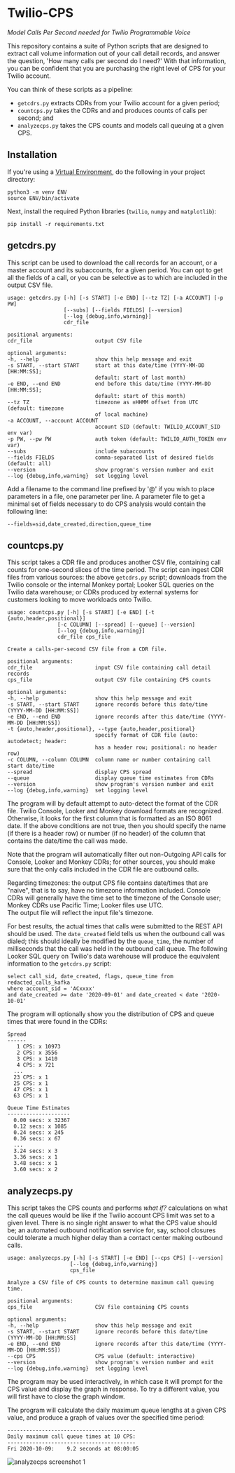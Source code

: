 # Twilio-CPS
_Model Calls Per Second needed for Twilio Programmable Voice_

This repository contains a suite of Python scripts that are designed to extract call volume information out of your call detail records, and answer the question, 'How many calls per second do I need?'  With that information, you can be confident that you are purchasing the right level of CPS for your Twilio account.

You can think of these scripts as a pipeline:

- `getcdrs.py` extracts CDRs from your Twilio account for a given period;
- `countcps.py` takes the CDRs and and produces counts of calls per second; and 
- `analyzecps.py` takes the CPS counts and models call queuing at a given CPS.

## Installation
If you're using a [Virtual Environment](https://realpython.com/python-virtual-environments-a-primer/), do the following in your project directory:
```
python3 -m venv ENV
source ENV/bin/activate
```
Next, install the required Python libraries (`twilio`, `numpy` and `matplotlib`):
```
pip install -r requirements.txt
```

## getcdrs.py
This script can be used to download the call records for an account, or a master account and its subaccounts, for a given period.  You can opt to get all the fields of a call, or you can be selective as to which are included in the output CSV file.

```
usage: getcdrs.py [-h] [-s START] [-e END] [--tz TZ] [-a ACCOUNT] [-p PW]
                  [--subs] [--fields FIELDS] [--version]
                  [--log {debug,info,warning}]
                  cdr_file

positional arguments:
cdr_file                    output CSV file

optional arguments:
-h, --help                  show this help message and exit
-s START, --start START     start at this date/time (YYYY-MM-DD [HH:MM:SS];
                            default: start of last month)
-e END, --end END           end before this date/time (YYYY-MM-DD [HH:MM:SS];
                            default: start of this month)
--tz TZ                     timezone as ±HHMM offset from UTC (default: timezone
                            of local machine)
-a ACCOUNT, --account ACCOUNT
                            account SID (default: TWILIO_ACCOUNT_SID env var)
-p PW, --pw PW              auth token (default: TWILIO_AUTH_TOKEN env var)
--subs                      include subaccounts
--fields FIELDS             comma-separated list of desired fields (default: all)
--version                   show program's version number and exit
--log {debug,info,warning}  set logging level
```
Add a filename to the command line prefixed by '@' if you wish to place parameters in a file, one parameter per line.  A parameter file to get a minimal set of fields necessary to do CPS analysis would contain the following line:

```
--fields=sid,date_created,direction,queue_time
```

## countcps.py
This script takes a CDR file and produces another CSV file, containing call counts for one-second slices of the time period. The script can ingest CDR files from various sources: the above `getcdrs.py` script; downloads from the Twilio console or the internal Monkey portal; Looker SQL queries on the Twilio data warehouse; or CDRs produced by external systems for customers looking to move workloads onto Twilio.

```
usage: countcps.py [-h] [-s START] [-e END] [-t {auto,header,positional}]
                [-c COLUMN] [--spread] [--queue] [--version]
                [--log {debug,info,warning}]
                cdr_file cps_file

Create a calls-per-second CSV file from a CDR file.

positional arguments:
cdr_file                    input CSV file containing call detail records
cps_file                    output CSV file containing CPS counts

optional arguments:
-h, --help                  show this help message and exit
-s START, --start START     ignore records before this date/time (YYYY-MM-DD [HH:MM:SS])
-e END, --end END           ignore records after this date/time (YYYY-MM-DD [HH:MM:SS])
-t {auto,header,positional}, --type {auto,header,positional}
                            specify format of CDR file (auto: autodetect; header:
                            has a header row; positional: no header row)
-c COLUMN, --column COLUMN  column name or number containing call start date/time
--spread                    display CPS spread
--queue                     display queue time estimates from CDRs
--version                   show program's version number and exit
--log {debug,info,warning}  set logging level
```

The program will by default attempt to auto-detect the format of the CDR file.  Twilio
Console, Looker and Monkey download formats are recognized.  Otherwise, it looks for the 
first column that is formatted as an ISO 8061 date.  If the above conditions are not true, 
then you should specify the name (if there is a header row) or number (if no header) of 
the column that contains the date/time the call was made.

Note that the program will automatically filter out non-Outgoing API calls for Console, 
Looker and Monkey CDRs; for other sources, you should make sure that the only calls 
included in the CDR file are outbound calls.

Regarding timezones: the output CPS file contains date/times that are "naive", that is
to say, have no timezone information included.  Console CDRs will generally have the
time set to the timezone of the Console user; Monkey CDRs use Pacific Time; Looker files use UTC.  
The output file will reflect the input file's timezone.

For best results, the actual times that calls were submitted to the REST API should be used. The `date_created` field tells us when the outbound call was dialed; this should ideally be modified by the `queue_time`, the number of milliseconds that the call was held in the outbound call queue.  The following Looker SQL query on Twilio's data warehouse will produce the equivalent information to the `getcdrs.py` script:

```
select call_sid, date_created, flags, queue_time from redacted_calls_kafka
where account_sid = 'ACxxxx'
and date_created >= date '2020-09-01' and date_created < date '2020-10-01'
```
The program will optionally show you the distribution of CPS and queue times that were found in the CDRs:

```
Spread
------
   1 CPS: x 10973
   2 CPS: x 3556
   3 CPS: x 1410
   4 CPS: x 721
  ...
  23 CPS: x 1
  25 CPS: x 1
  47 CPS: x 1
  63 CPS: x 1

Queue Time Estimates
--------------------
  0.00 secs: x 32367
  0.12 secs: x 1085
  0.24 secs: x 245
  0.36 secs: x 67
  ...
  3.24 secs: x 3
  3.36 secs: x 1
  3.48 secs: x 1
  3.60 secs: x 2
```

## analyzecps.py
This script takes the CPS counts and performs _what if?_ calculations on what the call queues would be like if the Twilio account CPS limit was set to a given level.  There is no single right answer to what the CPS value should be; an automated outbound notification service for, say, school closures could tolerate a much higher delay than a contact center making outbound calls.  

```
usage: analyzecps.py [-h] [-s START] [-e END] [--cps CPS] [--version]
                    [--log {debug,info,warning}]
                    cps_file

Analyze a CSV file of CPS counts to determine maximum call queuing time.

positional arguments:
cps_file                    CSV file containing CPS counts

optional arguments:
-h, --help                  show this help message and exit
-s START, --start START     ignore records before this date/time (YYYY-MM-DD [HH:MM:SS]
-e END, --end END           ignore records after this date/time (YYYY-MM-DD [HH:MM:SS])
--cps CPS                   CPS value (default: interactive)
--version                   show program's version number and exit
--log {debug,info,warning}  set logging level
```
The program may be used interactively, in which case it will prompt for the CPS value and
display the graph in response.  To try a different value, you will first have to close
the graph window.

The program will calculate the daily maximum queue lengths at a given CPS value, and produce a graph of values over the specified time period:

```
-----------------------------------------
Daily maximum call queue times at 10 CPS:
-----------------------------------------
Fri 2020-10-09:    9.2 seconds at 08:00:05
```
![analyzecps screenshot 1](https://github.com/RobWelbourn/Twilio-CPS/blob/master/images/analyzecps1.png)
